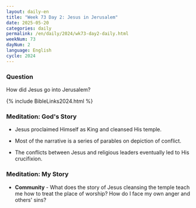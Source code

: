 ```yaml
---
layout: daily-en
title: "Week 73 Day 2: Jesus in Jerusalem"
date: 2025-05-20
categories: daily
permalink: /en/daily/2024/wk73-day2-daily.html
weekNum: 73
dayNum: 2
language: English
cycle: 2024
---
```


### Question     
How did Jesus go into Jerusalem?

{% include BibleLinks2024.html %} 

### Meditation: God's Story   
+ Jesus proclaimed Himself as King and cleansed His temple. 

+ Most of the narrative is a series of parables on depiction of conflict. 

+ The conflicts between Jesus and religious leaders eventually led to His crucifixion. 

### Meditation: My Story   
+ **Community** - What does the story of Jesus cleansing the temple teach me how to treat the place of worship? How do I face my own anger and others' sins? 
